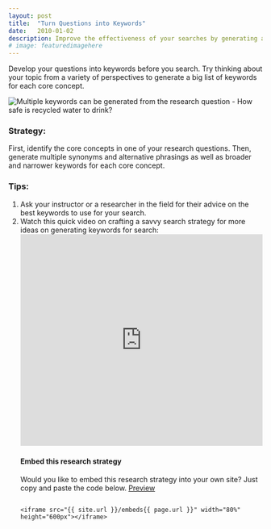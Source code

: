 ```yaml
---
layout: post
title:  "Turn Questions into Keywords"
date:   2010-01-02
description: Improve the effectiveness of your searches by generating a variety of keywords.
# image: featuredimagehere
---
```


<p class="intro"><span class="dropcap">D</span>evelop your questions into keywords before you search. Try thinking about your topic from a variety of perspectives to generate a big list of keywords for each core concept.</p>

<!--
<figure>
	<img src="{{ '/assets/img/content/climate-change-psychology-480.jpg' | prepend: site.baseurl }}" alt="Question map examples"> 
	<figcaption>What are you curious about? What questions do you hope to answer in your project?</figcaption>
</figure>
-->
<img src="{{ '/assets/img/content/how-safe-is-recycled-water.png' | prepend: site.baseurl }}" alt="Multiple keywords can be generated from the research question - How safe is recycled water to drink?"> 

### Strategy:

First, identify the core concepts in one of your research questions. Then, generate multiple synonyms and alternative phrasings as well as broader and narrower keywords for each core concept.

### Tips:

<ol class="tiplist">
<li>Ask your instructor or a researcher in the field for their advice on the best keywords to use for your search.</li>

<li>Watch this quick video on crafting a savvy search strategy for more ideas on generating keywords for search:

<iframe width="100%" height="420" src="https://www.youtube.com/embed/bgnGGK_21sE?list=PLV8eqWoGXke5D5bmwscUhow1RJKWZmMRZ" frameborder="0" allowfullscreen></iframe></li>

#### Embed this research strategy

Would you like to embed this research strategy into your own site? Just copy and paste the code below. <a href="{{ site.url }}/embeds{{ page.url }}" target="_blank">Preview</a>

```

<iframe src="{{ site.url }}/embeds{{ page.url }}" width="80%" height="600px"></iframe>

```